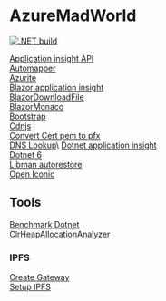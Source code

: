 # AzureMadWorld

[![.NET build](https://github.com/oveldman/AzureMadWorld/actions/workflows/DotnetCheck.yml/badge.svg?branch=main)](https://github.com/oveldman/AzureMadWorld/actions/workflows/DotnetCheck.yml)

[Application insight API](https://dev.applicationinsights.io/documentation/overview)\
[Automapper](https://github.com/AutoMapper)\
[Azurite](https://docs.microsoft.com/en-us/azure/storage/common/storage-use-azurite?tabs=visual-studio)\
[Blazor application insight](https://github.com/IvanJosipovic/BlazorApplicationInsights)\
[BlazorDownloadFile](https://github.com/arivera12/BlazorDownloadFile)\
[BlazorMonaco](https://github.com/serdarciplak/BlazorMonaco)\
[Bootstrap](https://getbootstrap.com/)\
[Cdnjs](https://cdnjs.com/libraries?q=bootstrap)\
[Convert Cert pem to pfx](https://tomascrespo.com/convert-letsencrypt-pem-certificate-to-pfx/)\
[DNS Lookup](https://toolbox.googleapps.com/apps/dig/#TXT/_acme-challenge.api.mad-world.nl.)\
[Dotnet application insight](https://docs.microsoft.com/en-us/azure/azure-monitor/app/asp-net-core)\
[Dotnet 6](https://docs.microsoft.com/en-us/dotnet/core/compatibility/6.0)\
[Libman autorestore](https://docs.microsoft.com/en-us/aspnet/core/client-side/libman/libman-vs?view=aspnetcore-6.0#restore-files-during-build)\
[Open Iconic](https://useiconic.com/open)

## Tools
[Benchmark Dotnet](https://benchmarkdotnet.org/)\
[ClrHeapAllocationAnalyzer](https://www.nuget.org/packages/ClrHeapAllocationAnalyzer)

### IPFS
[Create Gateway](https://rossbulat.medium.com/introduction-to-ipfs-set-up-nodes-on-your-network-with-http-gateways-10e21ea689a4)\
[Setup IPFS](https://michalzalecki.com/set-up-ipfs-node-on-the-server/)